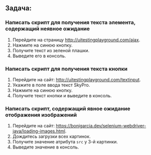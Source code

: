 ## **Задача:**

### **Написать скрипт для получения текста элемента, содержащий неявное ожидание**

1. Перейдите на страницу http://uitestingplayground.com/ajax.
2. Нажмите на синюю кнопку.
3. Получите текст из зеленой плашки.
4. Выведите его в консоль.

### **Написать скрипт для получения текста кнопки**

1. Перейдите на сайт: http://uitestingplayground.com/textinput.
2. Укажите в поле ввода текст SkyPro.
3. Нажмите на синюю кнопку.
4. Получите текст кнопки и выведите в консоль.

### **Написать скрипт, содержащий явное ожидание отображения изображений**

1. Перейдите на сайт: https://bonigarcia.dev/selenium-webdriver-java/loading-images.html.
2. Дождитесь загрузки всех картинок.
3. Получите значение атрибута `src` у 3-й картинки.
4. Выведите значение в консоль.
